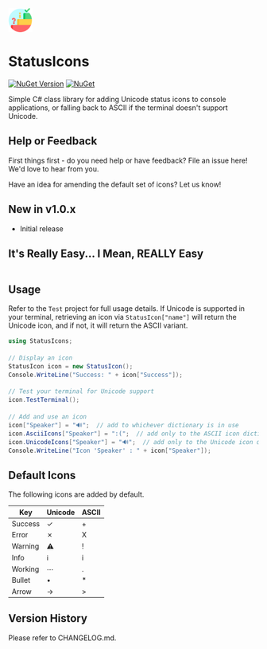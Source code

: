 <img src="https://github.com/jchristn/StatusIcons/blob/main/Assets/icon.png?raw=true" height="48">

# StatusIcons

[![NuGet Version](https://img.shields.io/nuget/v/StatusIcons.svg?style=flat)](https://www.nuget.org/packages/StatusIcons/) [![NuGet](https://img.shields.io/nuget/dt/StatusIcons.svg)](https://www.nuget.org/packages/StatusIcons) 

Simple C# class library for adding Unicode status icons to console applications, or falling back to ASCII if the terminal doesn't support Unicode.

## Help or Feedback

First things first - do you need help or have feedback?  File an issue here!  We'd love to hear from you.

Have an idea for amending the default set of icons?  Let us know!

## New in v1.0.x

- Initial release

## It's Really Easy...  I Mean, REALLY Easy

```csharp
```

## Usage

Refer to the `Test` project for full usage details.  If Unicode is supported in your terminal, retrieving an icon via `StatusIcon["name"]` will return the Unicode icon, and if not, it will return the ASCII variant.

```csharp
using StatusIcons;

// Display an icon
StatusIcon icon = new StatusIcon();
Console.WriteLine("Success: " + icon["Success"]);

// Test your terminal for Unicode support
icon.TestTerminal();

// Add and use an icon
icon["Speaker"] = "🔊";  // add to whichever dictionary is in use
icon.AsciiIcons["Speaker"] = ":(";  // add only to the ASCII icon dictionary
icon.UnicodeIcons["Speaker"] = "🔊";  // add only to the Unicode icon dictionary
Console.WriteLine("Icon 'Speaker' : " + icon["Speaker"]);
```

## Default Icons

The following icons are added by default.

| Key       | Unicode | ASCII |
|-----------|---------|-------|
| Success   | ✓ | + |
| Error     | ✗ | X |
| Warning   | ⚠ | ! |
| Info      | ℹ | i |
| Working   | ⋯ | . |
| Bullet    | • | * |
| Arrow     | → | > |

## Version History

Please refer to CHANGELOG.md.

